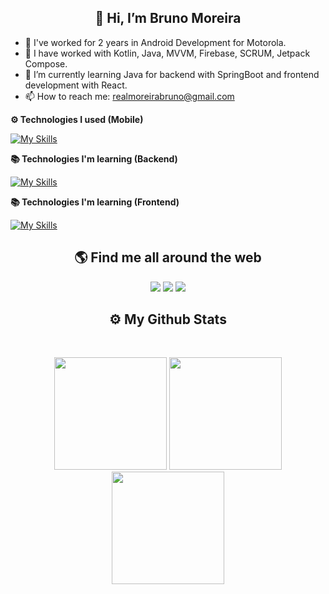 <h2 align="center">
  👋 Hi, I’m Bruno Moreira
</h2>

- 👀 I've worked for 2 years in Android Development for Motorola.
- 📎 I have worked with Kotlin, Java, MVVM, Firebase, SCRUM, Jetpack Compose.
- 🌱 I’m currently learning Java for backend with SpringBoot and frontend development with React.
- 📫 How to reach me: realmoreirabruno@gmail.com

<!---
realmoreirabruno/realmoreirabruno is a ✨ special ✨ repository because its `README.md` (this file) appears on your GitHub profile.
You can click the Preview link to take a look at your changes.
--->

<p align="left">
  <strong>⚙️ Technologies I used (Mobile)</strong><br>
  
  [![My Skills](https://skillicons.dev/icons?i=kotlin,java,flutter,dart,firebase,sqlite&theme=dark)](https://skillicons.dev)
</p>

<p align="left">
  <strong>📚 Technologies I'm learning (Backend)</strong><br>

  [![My Skills](https://skillicons.dev/icons?i=java,spring,postgres,docker,rabbitmq&theme=dark&perline=5)](https://skillicons.dev)
</p>

<p align="left">
  <strong>📚 Technologies I'm learning (Frontend)</strong><br>

  [![My Skills](https://skillicons.dev/icons?i=html,css,js,react&theme=dark&perline=5)](https://skillicons.dev)
</p>

<h2 align="center">🌎 Find me all around the web</h2>

<div align="center"> 
  <a href="https://www.linkedin.com/in/moreira-bruno/" target="_blank"><img src="https://img.shields.io/badge/LinkedIn-0077B5?style=for-the-badge&logo=linkedin&logoColor=white" target="_blank"></a>
  <a href="https://github.com/realmoreirabruno" target="_blank"><img src="https://img.shields.io/badge/GitHub-100000?style=for-the-badge&logo=github&logoColor=white" target="_blank"></a>
  <a href="https://instagram.com/brunaozao_" target="_blank"><img src="https://img.shields.io/badge/Instagram-d62976?style=for-the-badge&logo=instagram&logoColor=pink" target="_blank"></a>
</div>

<h2 align="center">
  ⚙️ My Github Stats
</h2>

<br>
  <p align = "center">
    <img height="180em"  src = "https://github-readme-stats.vercel.app/api?username=doc-souhail&show_icons=true&theme=radical&line_height=27">
    <img height="180em" src = "https://github-readme-stats.vercel.app/api/top-langs/?username=doc-souhail&layout=compact&langs_count=10&theme=radical">
    <img height="180em"  src="https://github-readme-streak-stats.herokuapp.com/?user=doc-souhail&layout=compact&theme=radical" />
  </p>
</br>
